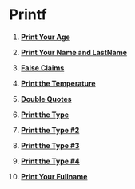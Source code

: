 # Printf

1. **[Print Your Age](https://github.com/inancgumus/learngo/tree/07-printf/exercises/01-print-your-age)**

2. **[Print Your Name and LastName](https://github.com/inancgumus/learngo/tree/07-printf/exercises/02-print-your-name-and-lastname)**

3. **[False Claims](https://github.com/inancgumus/learngo/tree/07-printf/exercises/03-false-claims)**

4. **[Print the Temperature](https://github.com/inancgumus/learngo/tree/07-printf/exercises/04-print-the-temperature)**

5. **[Double Quotes](https://github.com/inancgumus/learngo/tree/07-printf/exercises/05-double-quotes)**

6. **[Print the Type](https://github.com/inancgumus/learngo/tree/07-printf/exercises/06-print-the-type)**

7. **[Print the Type #2](https://github.com/inancgumus/learngo/tree/07-printf/exercises/07-print-the-type-2)**

8. **[Print the Type #3](https://github.com/inancgumus/learngo/tree/07-printf/exercises/08-print-the-type-3)**

9. **[Print the Type #4](https://github.com/inancgumus/learngo/tree/07-printf/exercises/09-print-the-type-4)**

10. **[Print Your Fullname](https://github.com/inancgumus/learngo/tree/07-printf/exercises/10-print-your-fullname)**
